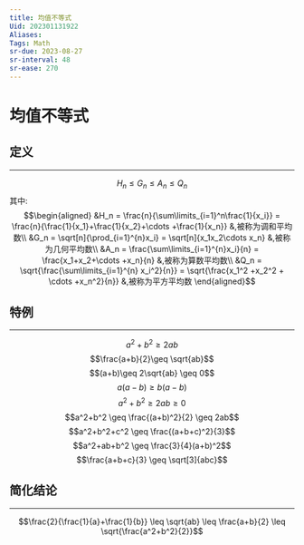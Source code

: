 ```yaml
---
title: 均值不等式
Uid: 202301131922
Aliases: 
Tags: Math
sr-due: 2023-08-27
sr-interval: 48
sr-ease: 270
---
```

# 均值不等式

## 定义
---
$$H_n\leq G_n\leq A_n \leq Q_n$$
其中:
$$\begin{aligned}
&H_n = \frac{n}{\sum\limits_{i=1}^n\frac{1}{x_i}} = \frac{n}{\frac{1}{x_1}+\frac{1}{x_2}+\cdots +\frac{1}{x_n}} &,被称为调和平均数\\
&G_n = \sqrt[n]{\prod_{i=1}^{n}x_i} = \sqrt[n]{x_1x_2\cdots x_n} &,被称为几何平均数\\
&A_n = \frac{\sum\limits_{i=1}^{n}x_i}{n} = \frac{x_1+x_2+\cdots +x_n}{n} &,被称为算数平均数\\
&Q_n = \sqrt{\frac{\sum\limits_{i=1}^{n} x_i^2}{n}} = \sqrt{\frac{x_1^2 +x_2^2 + \cdots +x_n^2}{n}} &,被称为平方平均数
\end{aligned}$$

## 特例
---
$$a^2+b^2 \geq 2ab$$
$$\frac{a+b}{2}\geq \sqrt{ab}$$
$$(a+b)\geq 2\sqrt{ab} \geq 0$$
$$a(a-b) \geq b(a-b)$$
$$a^2+b^2 \geq 2ab \geq 0$$
$$a^2+b^2 \geq \frac{(a+b)^2}{2} \geq 2ab$$
$$a^2+b^2+c^2 \geq \frac{(a+b+c)^2}{3}$$
$$a^2+ab+b^2 \geq \frac{3}{4}(a+b)^2$$
$$\frac{a+b+c}{3} \geq \sqrt[3]{abc}$$

## 简化结论
---
$$\frac{2}{\frac{1}{a}+\frac{1}{b}} \leq \sqrt{ab} \leq \frac{a+b}{2} \leq \sqrt{\frac{a^2+b^2}{2}}$$